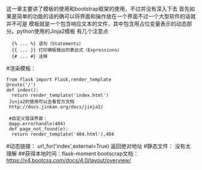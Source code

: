这一章主要讲了模板的使用和bootstrap框架的使用，不过并没有深入下去
首先如果是简单的功能的话的确可以将界面和操作放在一个界面不过一个大型软件的话就并不可是
模板就是一个包含响应文本的文件，其中包含用占位变量表示的动态部分。python使用的Jinja2模板
有几个注意点
```
  {% ... %} 语句（Statements）
  {{ ... }} 打印模板输出的表达式（Expressions）
  {# ... #} 注释
``` 

#渲染模板：
```
from flask import Flask,render_template
@route('/')
def index():
  return render_template('index.html')
 Jinja2的使用可以去看官方文档
 http://docs.jinkan.org/docs/jinja2/
 
 #自定义错误界面：
 @app.errorhandle(404)
 def page_not_found(e):
  return render_template('404.html'),404
 ```
#动态链接：
url_for('index',external=True) 返回绝对地址
#静态文件：
没有太理解
##获得本地时间：flask-moment
 bootscrap文档：https://v4.bootcss.com/docs/4.0/layout/overview/
